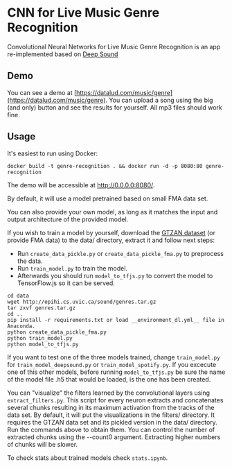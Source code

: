 # CNN for Live Music Genre Recognition

Convolutional Neural Networks for Live Music Genre Recognition is an app re-implemented based on [Deep Sound](https://github.com/deepsound-project/genre-recognition)

## Demo

You can see a demo at [https://datalud.com/music/genre](https://datalud.com/music/genre). You can upload a song using the big (and only) button and see the results for yourself. All mp3 files should work fine.


## Usage

It's easiest to run using Docker:

```shell
docker build -t genre-recognition . && docker run -d -p 8080:80 genre-recognition
```

The demo will be accessible at http://0.0.0.0:8080/.

By default, it will use a model pretrained based on small FMA data set.

You can also provide your own model, as long as it matches the input and output architecture of the provided model.

If you wish to train a model by yourself, download the [GTZAN dataset](http://opihi.cs.uvic.ca/sound/genres.tar.gz) (or provide FMA data) to the data/ directory, extract it and follow next steps:
 
* Run `create_data_pickle.py` or `create_data_pickle_fma.py` to preprocess the data.
* Run `train_model.py` to train the model.
* Afterwards you should run `model_to_tfjs.py` to convert the model to TensorFlow.js so it can be served.

```shell
cd data
wget http://opihi.cs.uvic.ca/sound/genres.tar.gz
tar zxvf genres.tar.gz
cd ..
pip install -r requirements.txt or load __environment_dl.yml__ file in Anaconda.
python create_data_pickle_fma.py
python train_model.py
python model_to_tfjs.py
```

If you want to test one of the three models trained, change `train_model.py` for `train_model_deepsound.py` or `train_model_spotify.py`.
If you excecute one of this other models, before running `model_to_tfjs.py` be sure the name of the model file .h5 that would be loaded, is the one has been created.

You can "visualize" the filters learned by the convolutional layers using `extract_filters.py`. This script for every neuron extracts and concatenates several chunks resulting in its maximum activation from the tracks of the data set. By default, it will put the visualizations in the filters/ directory. It requires the GTZAN data set and its pickled version in the data/ directory. Run the commands above to obtain them. You can control the number of extracted chunks using the --count0 argument. Extracting higher numbers of chunks will be slower.

To check stats about trained models check `stats.ipynb`.
